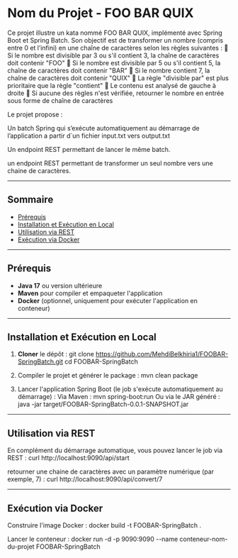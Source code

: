 # Nom du Projet - FOO BAR QUIX

Ce projet illustre un kata nommé FOO BAR QUIX, implémenté avec Spring Boot et Spring Batch.
Son objectif est de transformer un nombre (compris entre 0 et l’infini) en une chaîne de caractères selon les règles suivantes :
 Si le nombre est divisible par 3 ou s'il contient 3, la chaîne de caractères doit contenir "FOO"
 Si le nombre est divisible par 5 ou s'il contient 5, la chaîne de caractères doit contenir "BAR"
 Si le nombre contient 7, la chaîne de caractères doit contenir "QUIX"
 La règle "divisible par" est plus prioritaire que la règle "contient"
 Le contenu est analysé de gauche à droite
 Si aucune des règles n'est vérifiée, retourner le nombre en entrée sous forme de chaîne de caractères

Le projet propose :

Un batch Spring qui s’exécute automatiquement au démarrage de l’application a partir d`un fichier input.txt vers output.txt

Un endpoint REST permettant de lancer le même batch.

un endpoint REST permettant de transformer un seul nombre vers une chaine de caractères.

---

## Sommaire

- [Prérequis](#prérequis)
- [Installation et Exécution en Local](#installation-et-exécution-en-local)
- [Utilisation via REST](#utilisation-via-rest)
- [Exécution via Docker](#exécution-via-docker)

---

## Prérequis

- **Java 17** ou version ultérieure
- **Maven** pour compiler et empaqueter l'application
- **Docker** (optionnel, uniquement pour exécuter l'application en conteneur)

---

## Installation et Exécution en Local

1. **Cloner** le dépôt :
   git clone https://github.com/MehdiBelkhiria1/FOOBAR-SpringBatch.git
   cd FOOBAR-SpringBatch

2. Compiler le projet et générer le package :
   mvn clean package

3. Lancer l'application Spring Boot (le job s'exécute automatiquement au démarrage) :
  Via Maven :
  mvn spring-boot:run
  Ou via le JAR généré :
  java -jar target/FOOBAR-SpringBatch-0.0.1-SNAPSHOT.jar

---

## Utilisation via REST

En complément du démarrage automatique, vous pouvez lancer le job via REST :
curl http://localhost:9090/api/start

retourner une chaine de caractères avec un paramètre numérique (par exemple, 7) :
curl http://localhost:9090/api/convert/7

---

## Exécution via Docker

Construire l'image Docker :
docker build -t FOOBAR-SpringBatch .

Lancer le conteneur :
docker run -d -p 9090:9090 --name conteneur-nom-du-projet FOOBAR-SpringBatch

